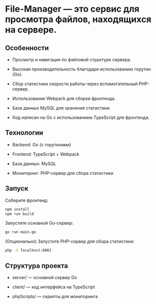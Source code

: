 # File-Manager — это сервис для просмотра файлов, находящихся на сервере.

## Особенности
- Просмотр и навигация по файловой структуре сервера.

- Высокая производительность благодаря использованию горутин (Go).

- Сбор статистики скорости работы через вспомогательный PHP-сервер.

- Использование Webpack для сборки фронтенда.

- База данных MySQL для хранения статистики.

- Код написан на Go с использованием TypeScript для фронтенда.

## Технологии
- Backend: Go (с горутинами)

- Frontend: TypeScript + Webpack

- База данных: MySQL

- Мониторинг: PHP-сервер для сбора статистики

## Запуск
Соберите фронтенд:

```bash
npm install
npm run build
```

Запустите основной Go-сервер:

```bash
go run main.go
```
(Опционально) Запустите PHP-сервер для сбора статистики:
```bash
php -S localhost:8081
```
## Структура проекта
- server/ — основной сервер Go

- client/ — код интерфейса на TypeScript

- phpScripts/ — скрипты для мониторинга
